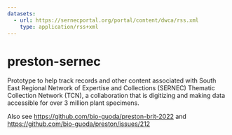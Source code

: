 ```yaml
---
datasets:
  - url: https://sernecportal.org/portal/content/dwca/rss.xml    
    type: application/rss+xml
---
```


# preston-sernec
Prototype to help track records and other content associated with South East Regional Network of Expertise and Collections (SERNEC) Thematic Collection Network (TCN), a collaboration that is digitizing and making data accessible for over 3 million plant specimens.

Also see https://github.com/bio-guoda/preston-brit-2022 and https://github.com/bio-guoda/preston/issues/212
